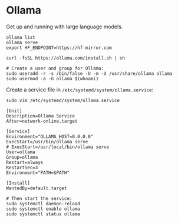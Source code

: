 # Ollama

Get up and running with large language models.

```shell
ollama list
ollama serve
export HF_ENDPOINT=https://hf-mirror.com
```

```shell
curl -fsSL https://ollama.com/install.sh | sh
```

```shell
# Create a user and group for Ollama:
sudo useradd -r -s /bin/false -U -m -d /usr/share/ollama ollama
sudo usermod -a -G ollama $(whoami)
```

Create a service file in `/etc/systemd/system/ollama.service`:

```shell
sudo vim /etc/systemd/system/ollama.service
```

```shell
[Unit]
Description=Ollama Service
After=network-online.target

[Service]
Environment="OLLAMA_HOST=0.0.0.0"
ExecStart=/usr/bin/ollama serve
# ExecStart=/usr/local/bin/ollama serve
User=ollama
Group=ollama
Restart=always
RestartSec=3
Environment="PATH=$PATH"

[Install]
WantedBy=default.target
```

```shell
# Then start the service:
sudo systemctl daemon-reload
sudo systemctl enable ollama
sudo systemctl status ollama
```